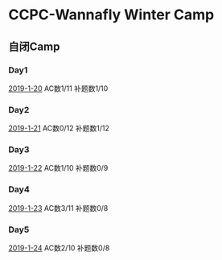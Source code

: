 # CCPC-Wannafly Winter Camp
## 自闭Camp
### Day1
[2019-1-20](./Wannafly2019_Day1.md) AC数1/11 补题数1/10

### Day2

[2019-1-21](./Wannafly2019_Day2.md) AC数0/12 补题数1/12

### Day3

[2019-1-22](./Wannafly2019_Day3.md) AC数1/10 补题数0/9

### Day4

[2019-1-23](./Wannafly2019_Day4.md) AC数3/11 补题数0/8

### Day5

[2019-1-24](./Wannafly2019_Day5.md) AC数2/10 补题数0/8